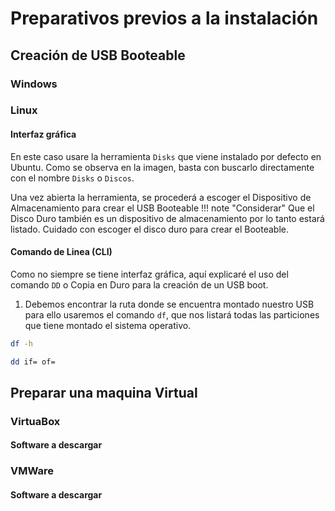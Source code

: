 # Preparativos previos a la instalación
## Creación de USB Booteable
### Windows

### Linux

#### Interfaz gráfica
En este caso usare la herramienta `Disks` que viene instalado por defecto en Ubuntu.
Como se observa en la imagen, basta con buscarlo directamente con el nombre `Disks` o `Discos`.

Una vez abierta la herramienta, se procederá a escoger el Dispositivo de Almacenamiento para crear el USB Booteable
!!! note "Considerar"
    Que el Disco Duro también es un dispositivo de almacenamiento por lo tanto estará listado. Cuidado con escoger el disco duro para crear el Booteable.


#### Comando de Linea (CLI)
Como no siempre se tiene interfaz gráfica, aquí explicaré el uso del comando `DD` o Copia en Duro para la creación de un USB boot.


1. Debemos encontrar la ruta donde se encuentra montado nuestro USB para ello usaremos el comando `df`, que nos listará todas las particiones que tiene montado el sistema operativo.
``` bash
df -h
```


``` bash
dd if= of= 
```

## Preparar una maquina Virtual
### VirtuaBox
#### Software a descargar

### VMWare
#### Software a descargar